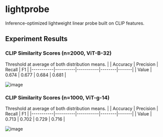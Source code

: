 # lightprobe
Inference-optimized lightweight linear probe built on CLIP features.

## Experiment Results
### CLIP Similarity Scores (n=2000, ViT-B-32)
Threshold at average of both distribution means.
|           | Accuracy | Precision | Recall | F1    |
|-----------|----------|-----------|--------|-------|
| Value     | 0.674    | 0.677     | 0.684  | 0.681 |

![image](https://github.com/adham-elarabawy/human_classifier/assets/9634713/459d5910-14fb-484f-a43c-1819f426731c)

### CLIP Similarity Scores (n=1000, ViT-g-14)
Threshold at average of both distribution means.
|           | Accuracy | Precision | Recall | F1    |
|-----------|----------|-----------|--------|-------|
| Value     | 0.713     | 0.702     | 0.729  | 0.716  |

![image](https://github.com/adham-elarabawy/human_classifier/assets/9634713/0adf938d-2156-46f8-930d-b14a2f053492)
